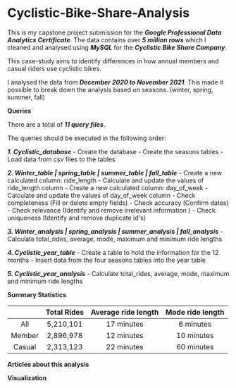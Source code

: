 # Cyclistic-Bike-Share-Analysis
This is my capstone project submission for the ***Google Professional Data Analytics Certificate***. 
The data contains over ***5 million rows*** which I cleaned and analysed using ***MySQL*** for the ***Cyclistic Bike Share Company***.

This case-study aims to identify differences in how annual members and casual riders use cyclistic bikes. 

I analysed the data from ***December 2020 to November 2021***. This made it possible to break down the analysis based on seasons. (winter, spring, summer, fall)

**Queries**

There are a total of ***11 query files***. 

The queries should be executed in the following order:

***1. Cyclistic_database***
	- Create the database
	- Create the seasons tables
	- Load data from csv files to the tables

***2. Winter_table | spring_table | summer_table | fall_table***
	- Create a new calculated column: ride_length
	- Calculate and update the values of ride_length column
	- Create a new calculated column: day_of_week 
	- Calculate and update the values of day_of_week column
	- Check completeness (Fill or delete empty fields)
	- Check accuracy (Confirm dates)
	- Check relevance (Identify and remove irrelevant information )
	- Check uniqueness (Identify and remove duplicate id's) 
		
***3. Winter_analysis | spring_analysis | summer_analysis | fall_analysis***
	- Calculate total_rides, average, mode, maximum and minimum ride lengths 
	
***4. Cyclistic_year_table***
	- Create a table to hold the information for the 12 months
	- Insert data from the four seasons tables into the year table
		
***5. Cyclistic_year_analysis***
	- Calculate total_rides, average, mode, maximum and minimum ride lengths 

**Summary Statistics**

|                          |    Total Rides   | Average ride length |   Mode ride length  |
| :-----------------:| :-----------------:|:-------------------------: | :------------------------:|
|            All          |   5,210,101    |       17 minutes        |       6 minutes          |
|       Member    |   2,896,978    |       12 minutes        |       10 minutes        |
|        Casual       |   2,313,123    |       22 minutes        |        60 minutes       |

	
**Articles about this analysis** 

**Visualization**

